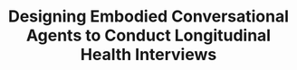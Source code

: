 ---
name: "Designing Embodied Conversational Agents To Conduct"
title: "Designing Embodied Conversational Agents to Conduct Longitudinal Health Interviews"
journal: "journal name" 
project: null
event: "Intelligent Virtual Agents conference (IVA), Philadelphia, PA"
authors:
- name: "Pfeifer, L."
- name: "Bickmore, T."
year: 2010
resources:
- name: "IVA10 lhi"
  src: "IVA10.lhi.pdf"
external_url: null
draft: false 
headless: true
---